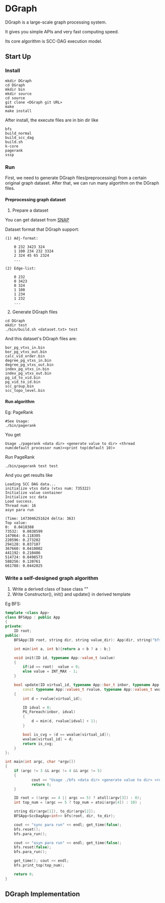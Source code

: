# DGraph
  DGraph is a large-scale graph processing system.
  
  It gives you simple APIs and very fast computing speed.
  
  Its core algorithm is SCC-DAG execution model.

## Start Up
### Install
``` shell
mkdir DGraph
cd DGraph
mkdir bin
mkdir source
cd source
git clone <DGraph git URL>
make
make install
```
After install, the execute files are in bin dir like
```
bfs
build_normal
build_scc_dag
build.sh
k-core
pagerank
sssp
```

### Run
First, we need to generate DGraph files(preprocessing) from a certain original graph dataset. After that, we can run many algortihm on the DGraph files.
#### Preprocessing graph dataset
1. Prepare a dataset
 
  You can get dataset from [SNAP](http://snap.stanford.edu/data/)
    
  Dataset format that DGraph support: 
    
    (1) Adj-format: 
    
        0 232 3423 324
        1 100 234 232 3324
        2 324 45 65 2324
        ...
        
    (2) Edge-list:
    
        0 232
        0 3423
        0 324
        1 100
        1 234
        1 232
        ...
        

2. Generate DGraph files
  ``` shell
  cd DGraph
  mkdir test
  ./bin/build.sh <dataset.txt> test
  ```
  And this dataset's DGraph files are:

  ```
  bor_pg_vtxs_in.bin
  bor_pg_vtxs_out.bin
  calc_vid_order.bin
  degree_pg_vtxs_in.bin
  degree_pg_vtxs_out.bin
  index_pg_vtxs_in.bin
  index_pg_vtxs_out.bin
  pg_id_to_vid.bin
  pg_vid_to_id.bin
  scc_group.bin
  scc_topo_level.bin
  ```
  
#### Run algorithm
Eg: PageRank
``` shell
#See Usage:
./bin/pagerank
```
You get
``` shell
Usage ./pagerank <data dir> <generate value to dir> <thread num(default processor num)><print top(default 10)>
```
Run PageRank
``` shell
./bin/pagerank test test
```
And you get results like
``` shell
Loading SCC DAG data...
initialize vtxs data (vtxs num: 735322)
Initialize value container
Initialize scc data
Load success.
Thread num: 16
asyn para run

(Time: 1473046251624 delta: 363)
Top value:
0:	0.0418388
73532:	0.0838599
147064:	0.118305
220596:	0.273202
294128:	0.037107
367660:	0.0410002
441192:	0.210406
514724:	0.0498573
588256:	0.120761
661788:	0.0442025
```

### Write a self-designed graph algorithm
1. Write a derived class of base class ""
2. Write Constructor(), init() and update() in derived template

Eg BFS:
``` cpp
template <class App>
class BFSApp : public App
{
private:
	ID root;
public:
	BFSApp(ID root, string dir, string value_dir): App(dir, string("bfs_value.bin"), value_dir), root(root){};

	int min(int a, int b){return a < b ? a : b;}	

	void init(ID id, typename App::value_t &value)
	{
		if(id == root)	value = 0;
		else value = INT_MAX - 1;
	}

	bool update(ID virtual_id, typename App::bor_t inbor, typename App::bor_t outbor, bor_cnt_t in_cnt, bor_cnt_t out_cnt,
		const typename App::values_t rvalue, typename App::values_t wvalue)
	{
		int d = rvalue[virtual_id];

		ID idval = 0;
		PG_Foreach(inbor, idval)
		{
			d = min(d, rvalue[idval] + 1);
		}

		bool is_cvg = (d == wvalue[virtual_id]);
		wvalue[virtual_id] = d;
        return is_cvg;
	}
};

int main(int argc, char *argv[])
{
    if (argc != 3 && argc != 4 && argc != 5)
    {
            cout << "Usage ./bfs <data dir> <generate value to dir> <root(default 0)> <bfs.nt top(default 10)>" << endl;
            return 0;
    }

	ID root = ((argc == 4 || argc == 5) ? atoll(argv[3]) : 0);
	int top_num = (argc == 5 ? top_num = atoi(argv[4]) : 10) ;

	string dir(argv[1]), to_dir(argv[2]);
	BFSApp<SccDagApp<int>> bfs(root, dir, to_dir);

	cout << "sync para run" << endl; get_time(false);
	bfs.reset();
	bfs.para_run();

	cout << "asyn para run" << endl; get_time(false);
	bfs.reset(false);
	bfs.para_run();

	get_time(); cout << endl;
	bfs.print_top(top_num);

	return 0;
}

```



## DGraph Implementation
